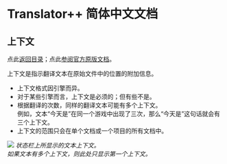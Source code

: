 # Translator++  简体中文文档
## 上下文
点此[返回目录](https://github.com/zyf722/TranslatorPlusPlusChineseWiki)；点此[参阅官方原版文档](http://dreamsavior.net/docs/translator/getting-started/context/)。

上下文是指示翻译文本在原始文件中的位置的附加信息。

- 上下文格式因引擎而异。
- 对于某些引擎而言，上下文是必须的；但有些不是。
- 根据翻译的次数，同样的翻译文本可能有多个上下文。  
例如，文本“今天是”在同一个游戏中出现了三次，那么“今天是”这句话就会有三个上下文。
- 上下文的范围只会在单个文档或一个项目的所有文档中。

![](https://i.loli.net/2020/03/16/eJbQfwIOmKL5A4u.png)
*状态栏上所显示的文本上下文。  
如果文本有多个上下文，则此处只显示第一个上下文。*
